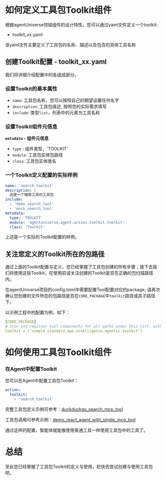# 如何定义工具包Toolkit组件
根据agentUniverse领域组件的设计特性，您可以通过yaml文件定义一个toolkit:
* toolkit_xx.yaml

该yaml文件主要定义了工具包的名称、描述以及包含的具体工具名称

## 创建Toolkit配置 - toolkit_xx.yaml
我们将详细介绍配置中的各组成部分。

### 设置Toolkit的基本属性
* `name`:  工具包名称，您可以按照自己的期望设置任何名字
* `description`:  工具包描述, 按照您的实际需求填写
* `include`: 类型`list`，列表中的元素为工具名称

### 设置Toolkit组件元信息
**`metadata` - 组件元信息**
* `type` : 组件类型，'TOOLKIT'
* `module`: 工具包实体包路径
* `class`: 工具包实体类名

### 一个Toolkit定义配置的实际样例
```yaml
name: 'search_toolkit'
description: |
  这是一个搜索工具的工具包
include:
  - 'demo_search_tool'
  - 'mock_search_tool'
metadata:
  type: 'TOOLKIT'
  module: 'agentuniverse.agent.action.toolkit.toolkit'
  class: 'Toolkit'
```

上述是一个实际的Toolkit配置的样例。


## 关注您定义的Toolkit所在的包路径
通过上面的Toolkit配置与定义，您已经掌握了工具包创建的所有步骤；接下去我们将使用这些Toolkit，在使用前请关注创建的Toolkit是否在正确的包扫描路径内。


在agentUniverse项目的config.toml中需要配置Tool配置对应的package, 请再次确认您创建的文件所在的包路径是否在`CORE_PACKAGE`中`toolkit`路径或其子路径下。

以示例工程中的配置为例，如下：
```yaml
[CORE_PACKAGE]
# Scan and register tool components for all paths under this list, with priority over the default.
toolkit = ['sample_standard_app.intelligence.agentic.toolkit']
```

# 如何使用工具包Toolkit组件
### 在Agent中配置Toolkit
您可以在Agent中配置工具包Toolkit：
```yaml
action:
  toolkit:
    - 'search_toolkit'
```
完整工具包定义示例可参考：[duckduckgo_search_mcp_tool](../../../../../../examples/sample_apps/toolkit_demo_app/intelligence/agentic/toolkit/simple_math_toolkit.yaml)

工具包调用可参考示例：[demo_react_agent_with_single_mcp_tool](../../../../../../examples/sample_apps/toolkit_demo_app/intelligence/agentic/agent/agent_instance/demo_agent_with_basic_toolkit.yaml)

通过这样的配置，智能体就能像使用普通工具一样使用工具包中的工具了。

# 总结
至此您已经掌握了工具包Toolkit的定义与使用，赶快去尝试创建与使用工具包吧。
